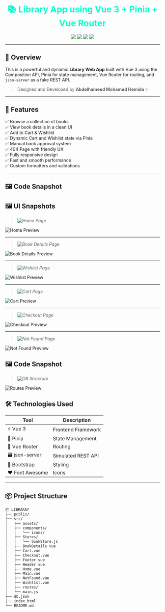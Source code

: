 <h1 align="center" style="color:#00ffcc;">
  📚 Library App using Vue 3 + Pinia + Vue Router
</h1>

<p align="center">
  <img src="https://img.shields.io/badge/Vue-3.x-brightgreen" />
  <img src="https://img.shields.io/badge/Pinia-State_Management-yellow" />
  <img src="https://img.shields.io/badge/Router-Dynamic_Routing-blue" />
  <img src="https://img.shields.io/badge/JSON--Server-Fake_API-orange" />
</p>

---

## 🧠 Overview

This is a powerful and dynamic **Library Web App** built with Vue 3 using the Composition API, Pinia for state management, Vue Router for routing, and `json-server` as a fake REST API.

> Designed and Developed by **Abdelhameed Mohamed Hemida** ✨

---

## 🚀 Features

✅ Browse a collection of books  
✅ View book details in a clean UI  
✅ Add to Cart & Wishlist  
✅ Dynamic Cart and Wishlist state via Pinia  
✅ Manual book approval system  
✅ 404 Page with friendly UX  
✅ Fully responsive design  
✅ Fast and smooth performance  
✅ Custom formatters and validations

---

## 🖼️ Code Snapshot

## 🖼️ UI Snapshots

> _![Home Page](./src/assets/screenshot/ui-snapshot/home1.png)_

![Home Preview](./src/assets/screenshot/ui-snapshot/home1.png)

---

> _![Book Details Page](./src/assets/screenshot/ui-snapshot/bookDetails.png)_

![Book Details Preview](./src/assets/screenshot/ui-snapshot/bookDetails.png)

---

> _![Wishlist Page](./src/assets/screenshot/ui-snapshot/wishlist.png)_

![Wishlist Preview](./src/assets/screenshot/ui-snapshot/wishlist2.png)

---

> _![Cart Page](./src/assets/screenshot/ui-snapshot/cart0.png)_

![Cart Preview](./src/assets/screenshot/ui-snapshot/cart1.png)

---

> _![Checkout Page](./src/assets/screenshot/ui-snapshot/checkout.png)_

![Checkout Preview](./src/assets/screenshot/ui-snapshot/checkout.png)

---

> _![Not Found Page](./src/assets/screenshot/ui-snapshot/Not-Found.png)_

![Not Found Preview](./src/assets/screenshot/ui-snapshot/Not-Found.png)

## 🖼️ Code Snapshot

> _![DB Structure](./src/assets/screenshot/code-snapshot/db.json.png)_

![Routes Preview](./src/assets/screenshot/code-snapshot/routes.png)

## 🛠️ Technologies Used

| Tool            | Description        |
| --------------- | ------------------ |
| ⚡ Vue 3        | Frontend Framework |
| 🧠 Pinia        | State Management   |
| 🔁 Vue Router   | Routing            |
| 🗃️ json-server  | Simulated REST API |
| 🎨 Bootstrap    | Styling            |
| ❤️ Font Awesome | Icons              |

---

## 📦 Project Structure

```bash
📦 LIBRARAY
├── public/
├── src/
│   ├── assets/
│   ├── components/
│   │   └── icons/
│   ├── Stores/
│   │   └── bookStore.js
│   ├── BookDetails.vue
│   ├── Cart.vue
│   ├── Checkout.vue
│   ├── Footer.vue
│   ├── Header.vue
│   ├── Home.vue
│   ├── Main.vue
│   ├── NotFound.vue
│   ├── Wishlist.vue
│   ├── routes/
│   └── main.js
├── db.json
├── index.html
└── README.md
```
